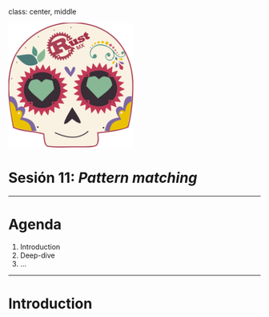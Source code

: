 class: center, middle

<img src="../images/rustmx-logo.svg" alt="RustMX" width="250rem" height="auto">

# Sesión 11: _Pattern matching_

---

# Agenda

1. Introduction
2. Deep-dive
3. ...

---

# Introduction